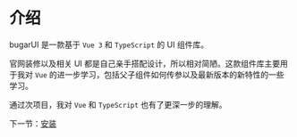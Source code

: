 # 介绍

bugarUI 是一款基于 `Vue 3` 和 `TypeScript` 的 UI 组件库。

官网装修以及相关 UI 都是自己亲手搭配设计，所以相对简陋。这款组件库主要用于我对 `Vue` 的进一步学习，包括父子组件如何传参以及最新版本的新特性的一些学习。

通过次项目，我对 `Vue` 和 `TypeScript` 也有了更深一步的理解。

下一节：[安装](#/doc/install)
